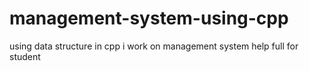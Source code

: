 # management-system-using-cpp
using data structure in cpp i work on management system help full for student 
